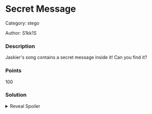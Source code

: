 # Secret Message
Category: stego

Author: S1kk1S

### Description

Jaskier's song contains a secret message inside it! Can you find it?

### Points
100

### Solution
<details>
 <summary>Reveal Spoiler</summary>

The flag can be retrieve with the following tool: [AudioStego](https://github.com/danielcardeenas/AudioStego)

`CCSC{Sometim3s_THe_B4st_Th1nG_A_FloW3r_C4n_d0_For_Us_Is_Die}`

</details>
